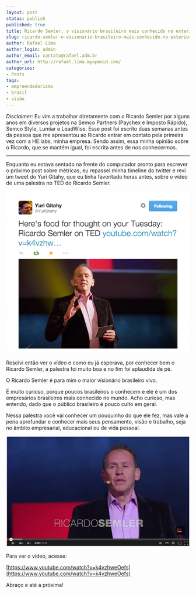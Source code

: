 ```yaml
---
layout: post
status: publish
published: true
title: Ricardo Semler, o visionário brasileiro mais conhecido no exterior
slug: ricardo-semler-o-visionario-brasileiro-mais-conhecido-no-exterior
author: Rafael Lima
author_login: admin
author_email: contato@rafael.adm.br
author_url: http://rafael.lima.myopenid.com/
categories:
- Posts
tags:
- empreendedorismo
- brasil
- visão
---
```

*Disclaimer:* Eu vim a trabalhar diretamente com o Ricardo Semler por alguns anos em diversos projetos na Semco Partners (Paychex e Imposto Rápido), Semco Style, Lumiar e LeadWise. Esse post foi escrito duas semanas antes da pessoa que me apresentou ao Ricardo entrar em contato pela primeira vez com a HE:labs, minha empresa. Sendo assim, essa minha opinião sobre o Ricardo, que se mantém igual, foi escrita antes de nos conhecermos.
<hr/>

Enquanto eu estava sentado na frente do computador pronto para escrever o próximo post sobre métricas, eu repassei minha timeline do twitter e revi um tweet do Yuri Gitahy, que eu tinha favoritado horas antes, sobre o vídeo de uma palestra no TED do Ricardo Semler.



[![](/blog/images/posts/2015-05-12/ricardo-semler-o-visionario-brasileiro-mais-conhecido-no-exterior-0.png)](https://twitter.com/yurigitahy/status/595530569942970368)



Resolvi então ver o vídeo e como eu já esperava, por conhecer bem o Ricardo Semler, a palestra foi muito boa e no fim foi aplaudida de pé.



O Ricardo Semler é para mim o maior visionário brasileiro vivo.



É muito curioso, porque poucos brasileiros o conhecem e ele é um dos empresários brasileiros mais conhecido no mundo. Acho curioso, mas entendo, dado que o público brasileiro é pouco culto em geral.



Nessa palestra você vai conhecer um pouquinho do que ele fez, mas vale a pena aprofundar e conhecer mais seus pensamento, visão e trabalho, seja no âmbito empresarial, educacional ou de vida pessoal.



[![](/blog/images/posts/2015-05-12/ricardo-semler-o-visionario-brasileiro-mais-conhecido-no-exterior-1.png)](https://www.youtube.com/watch?v=k4vzhweOefs)



Para ver o vídeo, acesse:

[https://www.youtube.com/watch?v=k4vzhweOefs](https://www.youtube.com/watch?v=k4vzhweOefs)



Abraço e até a próxima!



